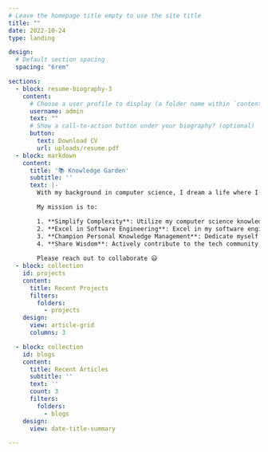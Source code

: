 ```yaml
---
# Leave the homepage title empty to use the site title
title: ""
date: 2022-10-24
type: landing

design:
  # Default section spacing
  spacing: "6rem"

sections:
  - block: resume-biography-3
    content:
      # Choose a user profile to display (a folder name within `content/authors/`)
      username: admin
      text: ""
      # Show a call-to-action button under your biography? (optional)
      button:
        text: Download CV
        url: uploads/resume.pdf
  - block: markdown
    content:
      title: '📚 Knowledge Garden'
      subtitle: ''
      text: |-
        With my background in computer science, I dream a life where I master the art of simplicity, harmoniously managing my possessions, relationships, and knowledge, while continually growing and contributing to both the tech community.

        My mission is to:

        1. **Simplify Complexity**: Utilize my computer science knowledge to streamline processes, eliminate clutter, and bring clarity to the intricate challenges I encounter in my personal and professional life.
        2. **Excel in Software Engineering**: Excel in my software engineering career by continually expanding my skills, staying up-to-date, and delivering impactful solutions that make a difference in the lives of users.
        3. **Champion Personal Knowledge Management**: Dedicate myself to mastering personal knowledge management, seamlessly integrating physical and digital assets, organizing information, and harnessing the power of well-structured knowledge to drive innovation and personal growth.
        4. **Share Wisdom**: Actively contribute to the tech community by sharing my expertise, insights, and experiences, inspiring others to lead simpler, more fulfilling lives while leveraging technology's potential.
        
        Please reach out to collaborate 😃
  - block: collection
    id: projects
    content:
      title: Recent Projects
      filters:
        folders:
          - projects
    design:
      view: article-grid
      columns: 3

  - block: collection
    id: blogs
    content:
      title: Recent Articles
      subtitle: ''
      text: ''
      count: 3
      filters:
        folders:
          - blogs
    design:
      view: date-title-summary

---
```


